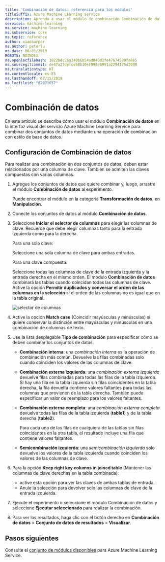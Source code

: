 ```yaml
---
title: 'Combinación de datos: referencia para los módulos'
titleSuffix: Azure Machine Learning service
description: Aprenda a usar el módulo de combinación Combinación de datos en el servicio Azure Machine Learning Service para combinar conjuntos de datos.
services: machine-learning
ms.service: machine-learning
ms.subservice: core
ms.topic: reference
author: xiaoharper
ms.author: peterlu
ms.date: 06/01/2019
ROBOTS: NOINDEX
ms.openlocfilehash: 1022bdc26a340b6b54ad840d1fe47674509fa865
ms.sourcegitcommit: de47a27defce58b10ef998e8991a2294175d2098
ms.translationtype: HT
ms.contentlocale: es-ES
ms.lasthandoff: 07/15/2019
ms.locfileid: "67871657"
---
```

# <a name="join-data"></a>Combinación de datos

En este artículo se describe cómo usar el módulo **Combinación de datos** en la interfaz visual del servicio Azure Machine Learning Service para combinar dos conjuntos de datos mediante una operación de combinación con estilo de base de datos.  

## <a name="how-to-configure-join-data"></a>Configuración de Combinación de datos

Para realizar una combinación en dos conjuntos de datos, deben estar relacionados por una columna de clave. También se admiten las claves compuestas con varias columnas. 

1. Agregue los conjuntos de datos que quiere combinar y, luego, arrastre el módulo **Combinación de datos** al experimento. 

    Puede encontrar el módulo en la categoría **Transformación de datos**, en **Manipulación**.

1. Conecte los conjuntos de datos al módulo **Combinación de datos**. 
 
1. Seleccione **Iniciar el selector de columnas** para elegir las columnas de clave. Recuerde que debe elegir columnas tanto para la entrada izquierda como para la derecha.

    Para una sola clave:

    Seleccione una sola columna de clave para ambas entradas.
    
    Para una clave compuesta:

    Seleccione todas las columnas de clave de la entrada izquierda y la entrada derecha en el mismo orden. El módulo **Combinación de datos** combinará las tablas cuando coincidan todas las columnas de clave. Active la opción **Permitir duplicados y conversar el orden de las columnas en la selección** si el orden de las columnas no es igual que en la tabla original. 

    ![selector de columnas](media/module/join-data-column-selector.png)


1. Active la opción **Match case** (Coincidir mayúsculas y minúsculas) si quiere conservar la distinción entre mayúsculas y minúsculas en una combinación de columnas de texto. 
   
1. Use la lista desplegable **Tipo de combinación** para especificar cómo se deben combinar los conjuntos de datos.  
  
    * **Combinación interna**: una *combinación interna* es la operación de combinación más común. Devuelve las filas combinadas solo cuando coinciden los valores de las columnas de clave.  
  
    * **Combinación externa izquierda**: una *combinación externa izquierda* devuelve filas combinadas para todas las filas de la tabla izquierda. Si hay una fila en la tabla izquierda sin filas coincidentes en la tabla derecha, la fila devuelta contiene valores faltantes para todas las columnas que provienen de la tabla derecha. También puede especificar un valor de reemplazo para los valores faltantes.  
  
    * **Combinación externa completa**: una *combinación externa completa* devuelve todas las filas de la tabla izquierda (**table1**) y de la tabla derecha (**table2**).  
  
         Para cada una de las filas de cualquiera de las tablas sin filas coincidentes en la otra tabla, el resultado incluye una fila que contiene valores faltantes.  
  
    * **Semicombinación izquierda**: una *semicombinación izquierda* solo devuelve los valores de la tabla izquierda cuando coinciden los valores de las columnas de clave.  

1. Para la opción **Keep right key columns in joined table** (Mantener las columnas de clave derechas en la tabla combinada):

    * active esta opción para ver las claves de ambas tablas de entrada.
    * Anule la selección para devolver solo las columnas de clave de la entrada izquierda.

1. Ejecute el experimento o seleccione el módulo Combinación de datos y seleccione **Ejecutar seleccionado** para realizar la combinación.

1. Para ver los resultados, haga clic con el botón derecho en **Combinación de datos** > **Conjunto de datos de resultados** > **Visualizar**.

## <a name="next-steps"></a>Pasos siguientes

Consulte el [conjunto de módulos disponibles](module-reference.md) para Azure Machine Learning Service. 